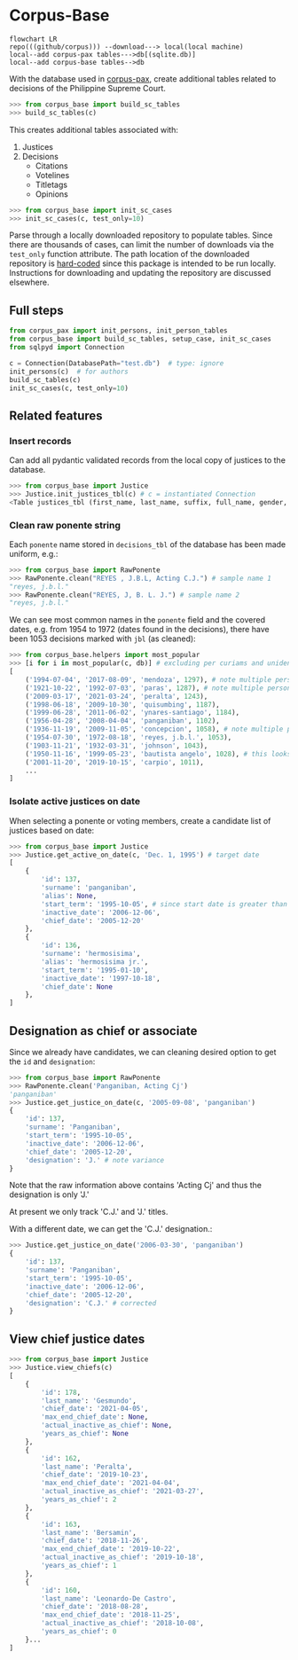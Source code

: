 # Corpus-Base

```mermaid
flowchart LR
repo(((github/corpus))) --download---> local(local machine)
local--add corpus-pax tables--->db[(sqlite.db)]
local--add corpus-base tables-->db
```

With the database used in [corpus-pax](https://github.com/justmars/corpus-pax), create additional tables related to decisions of the Philippine Supreme Court.

```python shell
>>> from corpus_base import build_sc_tables
>>> build_sc_tables(c)
```

This creates additional tables associated with:

1. Justices
2. Decisions
   - Citations
   - Votelines
   - Titletags
   - Opinions

```python shell
>>> from corpus_base import init_sc_cases
>>> init_sc_cases(c, test_only=10)
```

Parse through a locally downloaded repository to populate tables. Since there are thousands of cases, can limit the number of downloads via the `test_only` function attribute. The path location of the downloaded repository is [hard-coded](./corpus_base/utils/resources.py) since this package is intended to be run locally. Instructions for downloading and updating the repository are discussed elsewhere.

## Full steps

```python
from corpus_pax import init_persons, init_person_tables
from corpus_base import build_sc_tables, setup_case, init_sc_cases
from sqlpyd import Connection

c = Connection(DatabasePath="test.db")  # type: ignore
init_persons(c)  # for authors
build_sc_tables(c)
init_sc_cases(c, test_only=10)
```

## Related features

### Insert records

Can add all pydantic validated records from the local copy of justices to the database.

```python shell
>>> from corpus_base import Justice
>>> Justice.init_justices_tbl(c) # c = instantiated Connection
<Table justices_tbl (first_name, last_name, suffix, full_name, gender, id, alias, start_term, end_term, chief_date, birth_date, retire_date, inactive_date)>
```

### Clean raw ponente string

Each `ponente` name stored in `decisions_tbl` of the database has been made uniform, e.g.:

```python shell
>>> from corpus_base import RawPonente
>>> RawPonente.clean("REYES , J.B.L, Acting C.J.") # sample name 1
"reyes, j.b.l."
>>> RawPonente.clean("REYES, J, B. L. J.") # sample name 2
"reyes, j.b.l."
```

We can see  most common names in the `ponente` field and the covered dates, e.g. from 1954 to 1972 (dates found in the decisions), there have been 1053 decisions marked with `jbl` (as cleaned):

```python shell
>>> from corpus_base.helpers import most_popular
>>> [i for i in most_popular(c, db)] # excluding per curiams and unidentified cases
[
    ('1994-07-04', '2017-08-09', 'mendoza', 1297), # note multiple personalities named mendoza, hence long range from 1994-2017
    ('1921-10-22', '1992-07-03', 'paras', 1287), # note multiple personalities named paras, hence long range from 1921-1992
    ('2009-03-17', '2021-03-24', 'peralta', 1243),
    ('1998-06-18', '2009-10-30', 'quisumbing', 1187),
    ('1999-06-28', '2011-06-02', 'ynares-santiago', 1184),
    ('1956-04-28', '2008-04-04', 'panganiban', 1102),
    ('1936-11-19', '2009-11-05', 'concepcion', 1058), # note multiple personalities named concepcion, hence long range from 1936-2009
    ('1954-07-30', '1972-08-18', 'reyes, j.b.l.', 1053),
    ('1903-11-21', '1932-03-31', 'johnson', 1043),
    ('1950-11-16', '1999-05-23', 'bautista angelo', 1028), # this looks like bad data
    ('2001-11-20', '2019-10-15', 'carpio', 1011),
    ...
]
```

### Isolate active justices on date

When selecting a ponente or voting members, create a candidate list of justices based on date:

```python shell
>>> from corpus_base import Justice
>>> Justice.get_active_on_date(c, 'Dec. 1, 1995') # target date
[
    {
        'id': 137,
        'surname': 'panganiban',
        'alias': None,
        'start_term': '1995-10-05', # since start date is greater than target date, record is included
        'inactive_date': '2006-12-06',
        'chief_date': '2005-12-20'
    },
    {
        'id': 136,
        'surname': 'hermosisima',
        'alias': 'hermosisima jr.',
        'start_term': '1995-01-10',
        'inactive_date': '1997-10-18',
        'chief_date': None
    },
]
```

## Designation as chief or associate

Since we already have candidates, we can cleaning desired option to get the `id` and `designation`:

```python shell
>>> from corpus_base import RawPonente
>>> RawPonente.clean('Panganiban, Acting Cj')
'panganiban'
>>> Justice.get_justice_on_date(c, '2005-09-08', 'panganiban')
{
    'id': 137,
    'surname': 'Panganiban',
    'start_term': '1995-10-05',
    'inactive_date': '2006-12-06',
    'chief_date': '2005-12-20',
    'designation': 'J.' # note variance
}
```

Note that the raw information above contains 'Acting Cj' and thus the designation is only 'J.'

At present we only track 'C.J.' and 'J.' titles.

With a different date, we can get the 'C.J.' designation.:

```python shell
>>> Justice.get_justice_on_date('2006-03-30', 'panganiban')
{
    'id': 137,
    'surname': 'Panganiban',
    'start_term': '1995-10-05',
    'inactive_date': '2006-12-06',
    'chief_date': '2005-12-20',
    'designation': 'C.J.' # corrected
}
```

## View chief justice dates

```python shell
>>> from corpus_base import Justice
>>> Justice.view_chiefs(c)
[
    {
        'id': 178,
        'last_name': 'Gesmundo',
        'chief_date': '2021-04-05',
        'max_end_chief_date': None,
        'actual_inactive_as_chief': None,
        'years_as_chief': None
    },
    {
        'id': 162,
        'last_name': 'Peralta',
        'chief_date': '2019-10-23',
        'max_end_chief_date': '2021-04-04',
        'actual_inactive_as_chief': '2021-03-27',
        'years_as_chief': 2
    },
    {
        'id': 163,
        'last_name': 'Bersamin',
        'chief_date': '2018-11-26',
        'max_end_chief_date': '2019-10-22',
        'actual_inactive_as_chief': '2019-10-18',
        'years_as_chief': 1
    },
    {
        'id': 160,
        'last_name': 'Leonardo-De Castro',
        'chief_date': '2018-08-28',
        'max_end_chief_date': '2018-11-25',
        'actual_inactive_as_chief': '2018-10-08',
        'years_as_chief': 0
    }...
]
```
